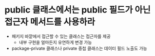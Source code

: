 # public  클래스에서는 public 필드가 아닌 접근자 메서드를 사용하라
- 패키지 바깥에서 접근할 수 있는 클래스는 접근자를 제공
    - 내부 구현을 얼마든지 유연하게 변경 가능
- package-private 클래스나 private 중첩 클래스는 데이터 필드 노출도 가능
